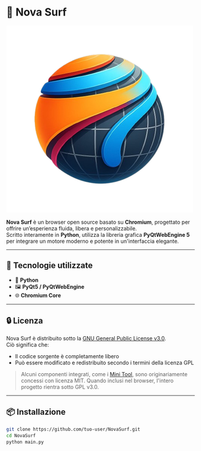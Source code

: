 # 🚀 Nova Surf

![Logo di Nova Surf](photo_2025-04-09_11-31-55.png)


**Nova Surf** è un browser open source basato su **Chromium**, progettato per offrire un’esperienza fluida, libera e personalizzabile.  
Scritto interamente in **Python**, utilizza la libreria grafica **PyQtWebEngine 5** per integrare un motore moderno e potente in un'interfaccia elegante.

---

## 🧰 Tecnologie utilizzate

- 🐍 **Python**
- 🖼️ **PyQt5 / PyQtWebEngine**
- 🌐 **Chromium Core**

---

## 🔒 Licenza

Nova Surf è distribuito sotto la [GNU General Public License v3.0](https://www.gnu.org/licenses/gpl-3.0.html).  
Ciò significa che:
- Il codice sorgente è completamente libero
- Può essere modificato e redistribuito secondo i termini della licenza GPL

> Alcuni componenti integrati, come i [Mini Tool](https://github.com/tuo-user/mini-tool), sono originariamente concessi con licenza MIT. Quando inclusi nel browser, l'intero progetto rientra sotto GPL v3.0.

---

## 📦 Installazione

```bash
git clone https://github.com/tuo-user/NovaSurf.git
cd NovaSurf
python main.py
